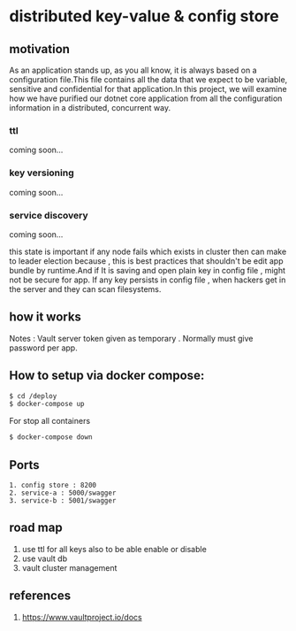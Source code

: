 # distributed key-value & config store

## motivation

As an application stands up, as you all know, it is always based on a configuration file.This file contains all the data that we expect to be variable, sensitive and confidential for that application.In this project, we will examine how we have purified our dotnet core application from all the configuration information in a distributed, concurrent way.

### ttl

coming soon...

### key versioning

coming soon...

### service discovery
coming soon...
 
this state is important if any node fails which exists in cluster then
can make to leader election because , this is best practices that shouldn't  be edit app bundle by runtime.And if It is saving and open plain key in config file , might not be secure for app.
If any key persists in config file , when hackers get in the server and they can scan filesystems.

## how it works

Notes : Vault server token given as temporary . Normally must give password per app.

## How to setup via docker compose:

```sh
$ cd /deploy
$ docker-compose up
```
For stop all containers
```sh
$ docker-compose down
```
## Ports
    1. config store : 8200
    2. service-a : 5000/swagger
    3. service-b : 5001/swagger

## road map
1. use ttl for all keys also to be able enable or disable
2. use vault db
3. vault cluster management

## references 
1. https://www.vaultproject.io/docs
 

